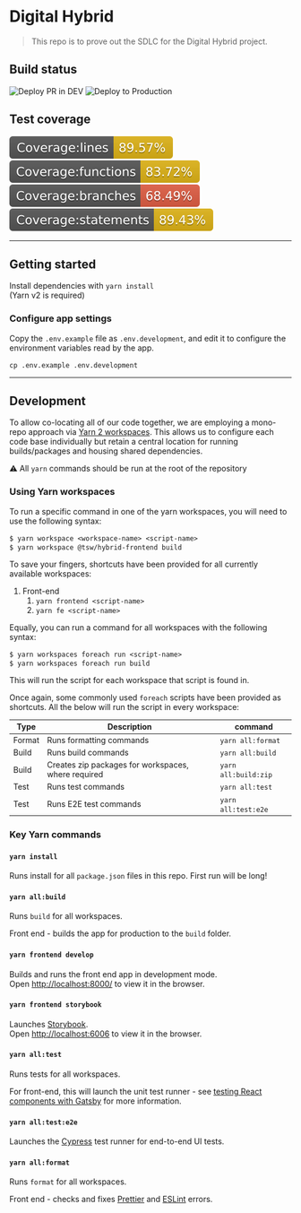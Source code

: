 # Digital Hybrid

>This repo is to prove out the SDLC for the Digital Hybrid project.

## Build status

![Deploy PR in DEV](https://github.com/dmwgroup/digital-hybrid/workflows/Deploy%20terraform%20and%20frontend%20to%20PR%20environment/badge.svg)
![Deploy to Production](https://github.com/dmwgroup/digital-hybrid/workflows/Deploy%20all%20the%20way%20to%20the%20PRODUCTION%20environment/badge.svg)

## Test coverage

![Test coverage: lines](./hybrid-frontend/badges/badge-lines.svg)
![Test coverage: functions](./hybrid-frontend/badges/badge-functions.svg)
![Test coverage: branches](./hybrid-frontend/badges/badge-branches.svg)
![Test coverage: statements](./hybrid-frontend/badges/badge-statements.svg)

---

## Getting started

Install dependencies with ```yarn install```  
(Yarn v2 is required)

### Configure app settings

Copy the `.env.example` file as `.env.development`, and edit it to configure the environment variables read by the app.

    cp .env.example .env.development

---

## Development
To allow co-locating all of our code together, we are employing a mono-repo approach via [Yarn 2 workspaces](https://yarnpkg.com/features/workspaces). This allows us to configure each code base individually but retain a central location for running builds/packages and housing shared dependencies.

:warning: All `yarn` commands should be run at the root of the repository

### Using Yarn workspaces
To run a specific command in one of the yarn workspaces, you will need to use the following syntax:
```
$ yarn workspace <workspace-name> <script-name>
$ yarn workspace @tsw/hybrid-frontend build
```
To save your fingers, shortcuts have been provided for all currently available workspaces:
1. Front-end
    1. `yarn frontend <script-name>`
    1. `yarn fe <script-name>`

Equally, you can run a command for all workspaces with the following syntax:
```
$ yarn workspaces foreach run <script-name>
$ yarn workspaces foreach run build
```
This will run the script for each workspace that script is found in.

Once again, some commonly used `foreach` scripts have been provided as shortcuts. All the below will run the script in every workspace:

|Type|Description|command|
|----|-----------|-------|
|Format|Runs formatting commands|`yarn all:format`|
|Build|Runs build commands|`yarn all:build`|
|Build|Creates zip packages for workspaces, where required|`yarn all:build:zip`|
|Test|Runs test commands|`yarn all:test`|
|Test|Runs E2E test commands|`yarn all:test:e2e`|

### Key Yarn commands
#### `yarn install`
Runs install for all `package.json` files in this repo. First run will be long!

#### `yarn all:build`
Runs `build` for all workspaces.

Front end - builds the app for production to the `build` folder.

#### `yarn frontend develop`

Builds and runs the front end app in development mode.  
Open [http://localhost:8000/](http://localhost:8000/) to view it in the browser.

#### `yarn frontend storybook`

Launches [Storybook](https://storybook.js.org/).  
Open [http://localhost:6006](http://localhost:6006) to view it in the browser.

#### `yarn all:test`
Runs tests for all workspaces.

For front-end, this will launch the unit test runner - see [testing React components with Gatsby](https://www.gatsbyjs.com/docs/how-to/testing/testing-react-components/) for more information.

#### `yarn all:test:e2e`

Launches the [Cypress](https://www.cypress.io/) test runner for end-to-end UI tests.

#### `yarn all:format`
Runs `format` for all workspaces. 

Front end - checks and fixes [Prettier](https://prettier.io/) and [ESLint](https://eslint.org/) errors.
